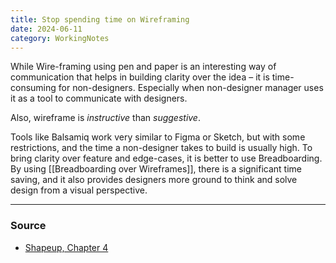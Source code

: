 ```yaml
---
title: Stop spending time on Wireframing
date: 2024-06-11
category: WorkingNotes
---
```

While Wire-framing using pen and paper is an interesting way of communication that helps in building clarity over the idea – it is time-consuming for non-designers. Especially when non-designer manager uses it as a tool to communicate with designers. 

Also, wireframe is *instructive* than *suggestive*.

Tools like Balsamiq work very similar to Figma or Sketch, but with some restrictions, and the time a non-designer takes to build is usually high. To bring clarity over feature and edge-cases, it is better to use Breadboarding. By using [[Breadboarding over Wireframes]], there is a significant time saving, and it also provides designers more ground to think and solve design from a visual perspective.

---
### Source
- [Shapeup, Chapter 4](https://basecamp.com/shapeup/1.3-chapter-04#breadboarding)